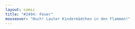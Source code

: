 ```yaml
---
layout: comic
title: "#2494: Feuer"
mouseover: "Huch! Lauter Kindermädchen in den Flammen!"
---
```

